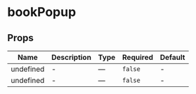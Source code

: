 # bookPopup

## Props

<!-- @vuese:bookPopup:props:start -->
|Name|Description|Type|Required|Default|
|---|---|---|---|---|
|undefined|-|—|`false`|-|
|undefined|-|—|`false`|-|

<!-- @vuese:bookPopup:props:end -->


